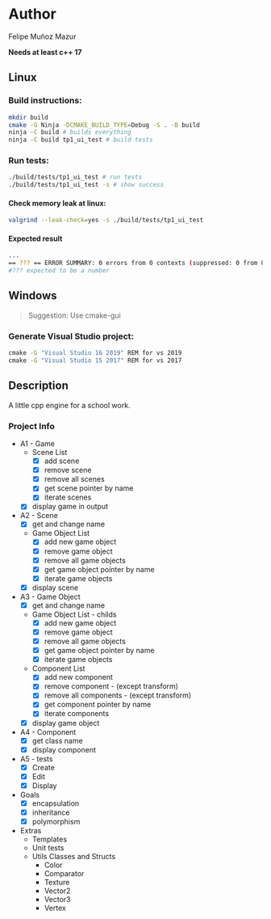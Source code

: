 # Author
Felipe Muñoz Mazur

**Needs at least c++ 17**

## Linux
### Build instructions:
```sh
mkdir build
cmake -G Ninja -DCMAKE_BUILD_TYPE=Debug -S . -B build
ninja -C build # builds everything
ninja -C build tp1_ui_test # build tests
```

### Run tests:
```sh
./build/tests/tp1_ui_test # run tests
./build/tests/tp1_ui_test -s # show success
```

#### Check memory leak at linux:
```sh
valgrind --leak-check=yes -s ./build/tests/tp1_ui_test
```

#### Expected result
```sh
...
== ??? == ERROR SUMMARY: 0 errors from 0 contexts (suppressed: 0 from 0)
#??? expected to be a number
```

## Windows
> Suggestion:
> Use cmake-gui

### Generate Visual Studio project:
```bat
cmake -G "Visual Studio 16 2019" REM for vs 2019
cmake -G "Visual Studio 15 2017" REM for vs 2017
```

## Description
A little cpp engine for a school work.


### Project Info
  * A1 - Game
    * Scene List
      * [x] add scene
      * [x] remove scene
      * [x] remove all scenes
      * [x] get scene pointer by name
      * [x] iterate scenes
    * [x] display game in output

  * A2 - Scene
    -[x] get and change name
    * Game Object List
      * [x] add new game object
      * [x] remove game object
      * [x] remove all game objects
      * [x] get game object pointer by name
      * [x] iterate game objects
    * [x] display scene

  * A3 - Game Object
    * [x] get and change name
    * Game Object List - childs
      * [x] add new game object
      * [x] remove game object
      * [x] remove all game objects
      * [x] get game object pointer by name
      * [x] iterate game objects

    * Component List
      * [x] add new component
      * [x] remove component - (except transform)
      * [x] remove all components - (except transform)
      * [x] get component pointer by name
      * [x] iterate components

    * [x] display game object

  * A4 - Component
    * [x] get class name
    * [x] display component

  * A5 - tests
    * [x] Create
    * [x] Edit
    * [x] Display

* Goals
  * [x] encapsulation
  * [x] inheritance
  * [x] polymorphism

* Extras
  - Templates
  - Unit tests
  - Utils Classes and Structs
    - Color
    - Comparator
    - Texture
    - Vector2
    - Vector3
    - Vertex

